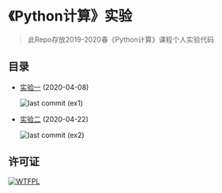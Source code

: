 # 《Python计算》实验

> 此Repo存放2019-2020春《Python计算》课程个人实验代码

## 目录

- [实验一](https://github.com/ZKLlab/python-computing-experiments/tree/ex1) (2020-04-08)

  ![last commit (ex1)](https://img.shields.io/github/last-commit/ZKLlab/python-computing-experiments/ex1?style=flat-square)
  
- [实验二](https://github.com/ZKLlab/python-computing-experiments/tree/ex2) (2020-04-22)

  ![last commit (ex2)](https://img.shields.io/github/last-commit/ZKLlab/python-computing-experiments/ex2?style=flat-square)

## 许可证

[![WTFPL](http://www.wtfpl.net/wp-content/uploads/2012/12/wtfpl-badge-1.png)](http://www.wtfpl.net/)
